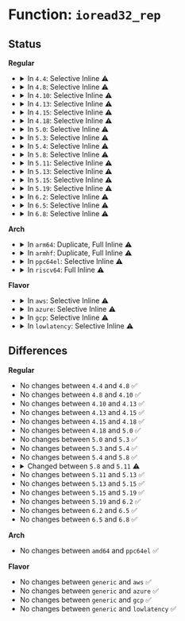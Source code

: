 # Function: <code>ioread32_rep</code>

## Status
<b>Regular</b>
<ul>
<li>
<details>
<summary>In <code>4.4</code>: Selective Inline ⚠️</summary>

```c
void ioread32_rep(void *addr, void *dst, long unsigned int count);
```

**Collision:** Unique Global

**Inline:** Selective

**Transformation:** False

**Instances:**

```
In lib/iomap.c (ffffffff814029a0)
Location: lib/iomap.c:203
Inline: True
Direct callers:
  - drivers/ata/libata-sff.c:ata_sff_data_xfer32
  - drivers/ata/libata-sff.c:ata_sff_data_xfer32
```
**Symbols:**

```
ffffffff814029a0-ffffffff814029ee: ioread32_rep (STB_GLOBAL)
```
</details>
</li>
<li>
<details>
<summary>In <code>4.8</code>: Selective Inline ⚠️</summary>

```c
void ioread32_rep(void *addr, void *dst, long unsigned int count);
```

**Collision:** Unique Global

**Inline:** Selective

**Transformation:** False

**Instances:**

```
In lib/iomap.c (ffffffff8144a6d0)
Location: lib/iomap.c:203
Inline: True
Direct callers:
  - drivers/ata/libata-sff.c:ata_sff_data_xfer32
  - drivers/ata/libata-sff.c:ata_sff_data_xfer32
```
**Symbols:**

```
ffffffff8144a6d0-ffffffff8144a71e: ioread32_rep (STB_GLOBAL)
```
</details>
</li>
<li>
<details>
<summary>In <code>4.10</code>: Selective Inline ⚠️</summary>

```c
void ioread32_rep(void *addr, void *dst, long unsigned int count);
```

**Collision:** Unique Global

**Inline:** Selective

**Transformation:** False

**Instances:**

```
In lib/iomap.c (ffffffff81469090)
Location: lib/iomap.c:203
Inline: True
Direct callers:
  - drivers/ata/libata-sff.c:ata_sff_data_xfer32
  - drivers/ata/libata-sff.c:ata_sff_data_xfer32
```
**Symbols:**

```
ffffffff81469090-ffffffff814690de: ioread32_rep (STB_GLOBAL)
```
</details>
</li>
<li>
<details>
<summary>In <code>4.13</code>: Selective Inline ⚠️</summary>

```c
void ioread32_rep(void *addr, void *dst, long unsigned int count);
```

**Collision:** Unique Global

**Inline:** Selective

**Transformation:** False

**Instances:**

```
In lib/iomap.c (ffffffff8146e770)
Location: lib/iomap.c:203
Inline: True
Direct callers:
  - drivers/ata/libata-sff.c:ata_sff_data_xfer32
  - drivers/ata/libata-sff.c:ata_sff_data_xfer32
```
**Symbols:**

```
ffffffff8146e770-ffffffff8146e7bf: ioread32_rep (STB_GLOBAL)
```
</details>
</li>
<li>
<details>
<summary>In <code>4.15</code>: Selective Inline ⚠️</summary>

```c
void ioread32_rep(void *addr, void *dst, long unsigned int count);
```

**Collision:** Unique Global

**Inline:** Selective

**Transformation:** False

**Instances:**

```
In lib/iomap.c (ffffffff8149aad0)
Location: lib/iomap.c:204
Inline: True
Direct callers:
  - drivers/ata/libata-sff.c:ata_sff_data_xfer32
  - drivers/ata/libata-sff.c:ata_sff_data_xfer32
```
**Symbols:**

```
ffffffff8149aad0-ffffffff8149ab37: ioread32_rep (STB_GLOBAL)
```
</details>
</li>
<li>
<details>
<summary>In <code>4.18</code>: Selective Inline ⚠️</summary>

```c
void ioread32_rep(void *addr, void *dst, long unsigned int count);
```

**Collision:** Unique Global

**Inline:** Selective

**Transformation:** False

**Instances:**

```
In lib/iomap.c (ffffffff814cfd80)
Location: lib/iomap.c:204
Inline: True
Direct callers:
  - drivers/ata/libata-sff.c:ata_sff_data_xfer32
  - drivers/ata/libata-sff.c:ata_sff_data_xfer32
```
**Symbols:**

```
ffffffff814cfd80-ffffffff814cfde9: ioread32_rep (STB_GLOBAL)
```
</details>
</li>
<li>
<details>
<summary>In <code>5.0</code>: Selective Inline ⚠️</summary>

```c
void ioread32_rep(void *addr, void *dst, long unsigned int count);
```

**Collision:** Unique Global

**Inline:** Selective

**Transformation:** False

**Instances:**

```
In lib/iomap.c (ffffffff814e4690)
Location: lib/iomap.c:204
Inline: True
Direct callers:
  - drivers/ata/libata-sff.c:ata_sff_data_xfer32
  - drivers/ata/libata-sff.c:ata_sff_data_xfer32
```
**Symbols:**

```
ffffffff814e4690-ffffffff814e46f9: ioread32_rep (STB_GLOBAL)
```
</details>
</li>
<li>
<details>
<summary>In <code>5.3</code>: Selective Inline ⚠️</summary>

```c
void ioread32_rep(void *addr, void *dst, long unsigned int count);
```

**Collision:** Unique Global

**Inline:** Selective

**Transformation:** False

**Instances:**

```
In lib/iomap.c (ffffffff81511060)
Location: lib/iomap.c:336
Inline: True
Direct callers:
  - drivers/ata/libata-sff.c:ata_sff_data_xfer32
  - drivers/ata/libata-sff.c:ata_sff_data_xfer32
```
**Symbols:**

```
ffffffff81511060-ffffffff815110c8: ioread32_rep (STB_GLOBAL)
```
</details>
</li>
<li>
<details>
<summary>In <code>5.4</code>: Selective Inline ⚠️</summary>

```c
void ioread32_rep(void *addr, void *dst, long unsigned int count);
```

**Collision:** Unique Global

**Inline:** Selective

**Transformation:** False

**Instances:**

```
In lib/iomap.c (ffffffff81531ad0)
Location: lib/iomap.c:336
Inline: True
Direct callers:
  - drivers/ata/libata-sff.c:ata_sff_data_xfer32
  - drivers/ata/libata-sff.c:ata_sff_data_xfer32
```
**Symbols:**

```
ffffffff81531ad0-ffffffff81531b38: ioread32_rep (STB_GLOBAL)
```
</details>
</li>
<li>
<details>
<summary>In <code>5.8</code>: Selective Inline ⚠️</summary>

```c
void ioread32_rep(void *addr, void *dst, long unsigned int count);
```

**Collision:** Unique Global

**Inline:** Selective

**Transformation:** False

**Instances:**

```
In lib/iomap.c (ffffffff81595e80)
Location: lib/iomap.c:336
Inline: True
Direct callers:
  - drivers/ata/libata-sff.c:ata_sff_data_xfer32
  - drivers/ata/libata-sff.c:ata_sff_data_xfer32
```
**Symbols:**

```
ffffffff81595e80-ffffffff81595f07: ioread32_rep (STB_GLOBAL)
```
</details>
</li>
<li>
<details>
<summary>In <code>5.11</code>: Selective Inline ⚠️</summary>

```c
void ioread32_rep(const void *addr, void *dst, long unsigned int count);
```

**Collision:** Unique Global

**Inline:** Selective

**Transformation:** False

**Instances:**

```
In lib/iomap.c (ffffffff815b1910)
Location: lib/iomap.c:336
Inline: True
Direct callers:
  - drivers/ata/libata-sff.c:ata_sff_data_xfer32
  - drivers/ata/libata-sff.c:ata_sff_data_xfer32
```
**Symbols:**

```
ffffffff815b1910-ffffffff815b1997: ioread32_rep (STB_GLOBAL)
```
</details>
</li>
<li>
<details>
<summary>In <code>5.13</code>: Selective Inline ⚠️</summary>

```c
void ioread32_rep(const void *addr, void *dst, long unsigned int count);
```

**Collision:** Unique Global

**Inline:** Selective

**Transformation:** False

**Instances:**

```
In lib/iomap.c (ffffffff815bc720)
Location: lib/iomap.c:336
Inline: True
Direct callers:
  - drivers/ata/libata-sff.c:ata_sff_data_xfer32
  - drivers/ata/libata-sff.c:ata_sff_data_xfer32
```
**Symbols:**

```
ffffffff815bc720-ffffffff815bc7a7: ioread32_rep (STB_GLOBAL)
```
</details>
</li>
<li>
<details>
<summary>In <code>5.15</code>: Selective Inline ⚠️</summary>

```c
void ioread32_rep(const void *addr, void *dst, long unsigned int count);
```

**Collision:** Unique Global

**Inline:** Selective

**Transformation:** False

**Instances:**

```
In lib/iomap.c (ffffffff81623570)
Location: lib/iomap.c:336
Inline: True
Direct callers:
  - drivers/ata/libata-sff.c:ata_sff_data_xfer32
  - drivers/ata/libata-sff.c:ata_sff_data_xfer32
```
**Symbols:**

```
ffffffff81623570-ffffffff816235f4: ioread32_rep (STB_GLOBAL)
```
</details>
</li>
<li>
<details>
<summary>In <code>5.19</code>: Selective Inline ⚠️</summary>

```c
void ioread32_rep(const void *addr, void *dst, long unsigned int count);
```

**Collision:** Unique Global

**Inline:** Selective

**Transformation:** False

**Instances:**

```
In lib/iomap.c (ffffffff816f39f0)
Location: lib/iomap.c:336
Inline: True
Direct callers:
  - drivers/ata/libata-sff.c:ata_sff_data_xfer32
  - drivers/ata/libata-sff.c:ata_sff_data_xfer32
```
**Symbols:**

```
ffffffff816f39f0-ffffffff816f3adb: ioread32_rep (STB_GLOBAL)
```
</details>
</li>
<li>
<details>
<summary>In <code>6.2</code>: Selective Inline ⚠️</summary>

```c
void ioread32_rep(const void *addr, void *dst, long unsigned int count);
```

**Collision:** Unique Global

**Inline:** Selective

**Transformation:** False

**Instances:**

```
In lib/iomap.c (ffffffff817e59c0)
Location: lib/iomap.c:372
Inline: True
Direct callers:
  - drivers/ata/libata-sff.c:ata_sff_data_xfer32
  - drivers/ata/libata-sff.c:ata_sff_data_xfer32
```
**Symbols:**

```
ffffffff817e59c0-ffffffff817e5aab: ioread32_rep (STB_GLOBAL)
```
</details>
</li>
<li>
<details>
<summary>In <code>6.5</code>: Selective Inline ⚠️</summary>

```c
void ioread32_rep(const void *addr, void *dst, long unsigned int count);
```

**Collision:** Unique Global

**Inline:** Selective

**Transformation:** False

**Instances:**

```
In lib/iomap.c (ffffffff81825a00)
Location: lib/iomap.c:372
Inline: True
Direct callers:
  - drivers/ata/libata-sff.c:ata_sff_data_xfer32
  - drivers/ata/libata-sff.c:ata_sff_data_xfer32
```
**Symbols:**

```
ffffffff81825a00-ffffffff81825aeb: ioread32_rep (STB_GLOBAL)
```
</details>
</li>
<li>
<details>
<summary>In <code>6.8</code>: Selective Inline ⚠️</summary>

```c
void ioread32_rep(const void *addr, void *dst, long unsigned int count);
```

**Collision:** Unique Global

**Inline:** Selective

**Transformation:** False

**Instances:**

```
In lib/iomap.c (ffffffff81877410)
Location: lib/iomap.c:372
Inline: True
Direct callers:
  - drivers/ata/libata-sff.c:ata_sff_data_xfer32
  - drivers/ata/libata-sff.c:ata_sff_data_xfer32
```
**Symbols:**

```
ffffffff81877410-ffffffff818774fb: ioread32_rep (STB_GLOBAL)
```
</details>
</li>
</ul>
<b>Arch</b>
<ul>
<li>
<details>
<summary>In <code>arm64</code>: Duplicate, Full Inline ⚠️</summary>

**Collision:** Static Duplication

**Inline:** Full

**Transformation:** False

**Instances:**

```
In drivers/tty/serial/msm_serial.c (ffff8000108a4004)
Location: include/asm-generic/io.h:824
Inline: True
Inline callers:
  - drivers/tty/serial/msm_serial.c:msm_uart_irq
```
```
In drivers/ata/libata-sff.c (ffff8000109b069c)
Location: include/asm-generic/io.h:824
Inline: True
Inline callers:
  - drivers/ata/libata-sff.c:ata_sff_data_xfer32
  - drivers/ata/libata-sff.c:ata_sff_data_xfer32
  - drivers/ata/libata-sff.c:ata_sff_data_xfer32
  - drivers/ata/libata-sff.c:ata_sff_data_xfer32
```
```
In drivers/net/ethernet/smsc/smc91x.c (ffff8000109fcfec)
Location: include/asm-generic/io.h:824
Inline: True
Inline callers:
  - drivers/net/ethernet/smsc/smc91x.c:smc_rcv
```
```
In drivers/mmc/host/mmci.c (ffff800010b469e8)
Location: include/asm-generic/io.h:824
Inline: True
Inline callers:
  - drivers/mmc/host/mmci.c:mmci_pio_irq
  - drivers/mmc/host/mmci.c:mmci_pio_irq
  - drivers/mmc/host/mmci.c:mmci_pio_irq
  - drivers/mmc/host/mmci.c:mmci_pio_irq
  - drivers/mmc/host/mmci.c:mmci_pio_irq
  - drivers/mmc/host/mmci.c:mmci_pio_irq
```
</details>
</li>
<li>
<details>
<summary>In <code>armhf</code>: Duplicate, Full Inline ⚠️</summary>

**Collision:** Static Duplication

**Inline:** Full

**Transformation:** False

**Instances:**

```
In drivers/tty/serial/msm_serial.c (c099d560)
Location: include/asm-generic/io.h:824
Inline: True
Inline callers:
  - drivers/tty/serial/msm_serial.c:msm_uart_irq
```
```
In drivers/ata/libata-sff.c (c0a7ee78)
Location: include/asm-generic/io.h:824
Inline: True
Inline callers:
  - drivers/ata/libata-sff.c:ata_sff_data_xfer32
  - drivers/ata/libata-sff.c:ata_sff_data_xfer32
```
```
In drivers/mtd/nand/raw/omap2.c (c0aaa5d0)
Location: include/asm-generic/io.h:824
Inline: True
Inline callers:
  - drivers/mtd/nand/raw/omap2.c:omap_nand_irq
  - drivers/mtd/nand/raw/omap2.c:omap_read_buf_pref
```
```
In drivers/usb/musb/musb_core.c (c0b65a44)
Location: include/asm-generic/io.h:824
Inline: True
Inline callers:
  - drivers/usb/musb/musb_core.c:musb_default_read_fifo
```
```
In drivers/mmc/host/mmci.c (c0c1ea54)
Location: include/asm-generic/io.h:824
Inline: True
Inline callers:
  - drivers/mmc/host/mmci.c:mmci_pio_irq
  - drivers/mmc/host/mmci.c:mmci_pio_irq
  - drivers/mmc/host/mmci.c:mmci_pio_irq
```
</details>
</li>
<li>
<details>
<summary>In <code>ppc64el</code>: Selective Inline ⚠️</summary>

```c
void ioread32_rep(void *addr, void *dst, long unsigned int count);
```

**Collision:** Unique Global

**Inline:** Selective

**Transformation:** False

**Instances:**

```
In lib/iomap.c (c0000000007e5d50)
Location: lib/iomap.c:336
Inline: True
Direct callers:
  - drivers/ata/libata-sff.c:ata_sff_data_xfer32
  - drivers/ata/libata-sff.c:ata_sff_data_xfer32
```
**Symbols:**

```
c0000000007e5d50-c0000000007e5ef0: ioread32_rep (STB_GLOBAL)
```
</details>
</li>
<li>
<details>
<summary>In <code>riscv64</code>: Full Inline ⚠️</summary>

**Collision:** Unique Static

**Inline:** Full

**Transformation:** False

**Instances:**

```
In drivers/ata/libata-sff.c (ffffffe00060ca9e)
Location: include/asm-generic/io.h:824
Inline: True
Inline callers:
  - drivers/ata/libata-sff.c:ata_sff_data_xfer32
  - drivers/ata/libata-sff.c:ata_sff_data_xfer32
```
</details>
</li>
</ul>
<b>Flavor</b>
<ul>
<li>
<details>
<summary>In <code>aws</code>: Selective Inline ⚠️</summary>

```c
void ioread32_rep(void *addr, void *dst, long unsigned int count);
```

**Collision:** Unique Global

**Inline:** Selective

**Transformation:** False

**Instances:**

```
In lib/iomap.c (ffffffff8152a0b0)
Location: lib/iomap.c:336
Inline: True
Direct callers:
  - drivers/ata/libata-sff.c:ata_sff_data_xfer32
  - drivers/ata/libata-sff.c:ata_sff_data_xfer32
```
**Symbols:**

```
ffffffff8152a0b0-ffffffff8152a118: ioread32_rep (STB_GLOBAL)
```
</details>
</li>
<li>
<details>
<summary>In <code>azure</code>: Selective Inline ⚠️</summary>

```c
void ioread32_rep(void *addr, void *dst, long unsigned int count);
```

**Collision:** Unique Global

**Inline:** Selective

**Transformation:** False

**Instances:**

```
In lib/iomap.c (ffffffff8151a390)
Location: lib/iomap.c:336
Inline: True
Direct callers:
  - drivers/ata/libata-sff.c:ata_sff_data_xfer32
  - drivers/ata/libata-sff.c:ata_sff_data_xfer32
```
**Symbols:**

```
ffffffff8151a390-ffffffff8151a3f8: ioread32_rep (STB_GLOBAL)
```
</details>
</li>
<li>
<details>
<summary>In <code>gcp</code>: Selective Inline ⚠️</summary>

```c
void ioread32_rep(void *addr, void *dst, long unsigned int count);
```

**Collision:** Unique Global

**Inline:** Selective

**Transformation:** False

**Instances:**

```
In lib/iomap.c (ffffffff81526140)
Location: lib/iomap.c:336
Inline: True
Direct callers:
  - drivers/ata/libata-sff.c:ata_sff_data_xfer32
  - drivers/ata/libata-sff.c:ata_sff_data_xfer32
```
**Symbols:**

```
ffffffff81526140-ffffffff815261a8: ioread32_rep (STB_GLOBAL)
```
</details>
</li>
<li>
<details>
<summary>In <code>lowlatency</code>: Selective Inline ⚠️</summary>

```c
void ioread32_rep(void *addr, void *dst, long unsigned int count);
```

**Collision:** Unique Global

**Inline:** Selective

**Transformation:** False

**Instances:**

```
In lib/iomap.c (ffffffff8153fac0)
Location: lib/iomap.c:336
Inline: True
Direct callers:
  - drivers/ata/libata-sff.c:ata_sff_data_xfer32
  - drivers/ata/libata-sff.c:ata_sff_data_xfer32
```
**Symbols:**

```
ffffffff8153fac0-ffffffff8153fb28: ioread32_rep (STB_GLOBAL)
```
</details>
</li>
</ul>

## Differences
<b>Regular</b>
<ul>
<li>
No changes between <code>4.4</code> and <code>4.8</code> ✅
</li>
<li>
No changes between <code>4.8</code> and <code>4.10</code> ✅
</li>
<li>
No changes between <code>4.10</code> and <code>4.13</code> ✅
</li>
<li>
No changes between <code>4.13</code> and <code>4.15</code> ✅
</li>
<li>
No changes between <code>4.15</code> and <code>4.18</code> ✅
</li>
<li>
No changes between <code>4.18</code> and <code>5.0</code> ✅
</li>
<li>
No changes between <code>5.0</code> and <code>5.3</code> ✅
</li>
<li>
No changes between <code>5.3</code> and <code>5.4</code> ✅
</li>
<li>
No changes between <code>5.4</code> and <code>5.8</code> ✅
</li>
<li>
<details>
<summary>Changed between <code>5.8</code> and <code>5.11</code> ⚠️</summary>
<ul>
<li>
<b>Param type changed. </b>
<code>void *addr</code> ➡️ <code>const void *addr</code>
</li>
</ul>
</details>
</li>
<li>
No changes between <code>5.11</code> and <code>5.13</code> ✅
</li>
<li>
No changes between <code>5.13</code> and <code>5.15</code> ✅
</li>
<li>
No changes between <code>5.15</code> and <code>5.19</code> ✅
</li>
<li>
No changes between <code>5.19</code> and <code>6.2</code> ✅
</li>
<li>
No changes between <code>6.2</code> and <code>6.5</code> ✅
</li>
<li>
No changes between <code>6.5</code> and <code>6.8</code> ✅
</li>
</ul>
<b>Arch</b>
<ul>
<li>
No changes between <code>amd64</code> and <code>ppc64el</code> ✅
</li>
</ul>
<b>Flavor</b>
<ul>
<li>
No changes between <code>generic</code> and <code>aws</code> ✅
</li>
<li>
No changes between <code>generic</code> and <code>azure</code> ✅
</li>
<li>
No changes between <code>generic</code> and <code>gcp</code> ✅
</li>
<li>
No changes between <code>generic</code> and <code>lowlatency</code> ✅
</li>
</ul>
